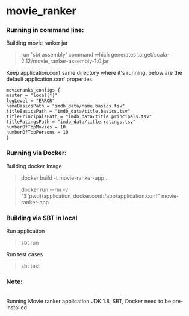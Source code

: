 # movie_ranker

### Running in command line:

Building movie ranker jar

> run 'sbt assembly' command which generates target/scala-2.12/movie_ranker-assembly-1.0.jar

Keep application.conf same directory where it's running. below are the default application.conf properties

    movieranks_configs {
    master = "local[*]"
    logLevel = "ERROR"
    nameBasicsPath = "imdb_data/name.basics.tsv"
    titleBasicsPath = "imdb_data/title.basics.tsv"
    titlePrincipalsPath = "imdb_data/title.principals.tsv"
    titleRatingsPath = "imdb_data/title.ratings.tsv"
    numberOfTopMovies = 10
    numberOfTopPersons = 10
    }


### Running via Docker:

Building docker Image

> docker build -t movie-ranker-app .

> docker run --rm -v "$(pwd)/application_docker.conf:/app/application.conf"  movie-ranker-app
> 

### Building via SBT in local
Run application
> sbt run

Run test cases
> sbt test


### Note: 
<br> Running Movie ranker application JDK 1.8, SBT, Docker need to be pre-installed.  